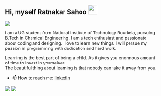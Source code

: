 <h2> Hi, myself Ratnakar Sahoo </a> <img src="https://media.giphy.com/media/26BRqMxBADwpK2a6Q/giphy.gif" width="30"></h2>

![](https://activity-graph.herokuapp.com/graph?username=ratnakar5938&theme=react-dark&hide_border=true&area=true)

  <p> I am a UG student from National Institute of Technology Rourkela, pursuing B.Tech in Chemical Engineering.
  I am a tech enthusiast and passionate about coding and designing. I love to learn new things. I will persue my passion in programming with dedication and hard work.

  Learning is the best part of being a child. As it gives you enormous amount of time to invest in yourselves.
 <br>The beautiful thing about learning is that nobody can take it away from you.</p>

  - 📫 How to reach me: [linkedIn](https://www.linkedin.com/in/ratnakar-sahoo-a78401135/)
<img src="https://github-readme-stats.vercel.app/api?username=ratnakar5938&show_icons=true&count_private=true&theme=radical ">
<img  src="https://github-readme-stats.vercel.app/api/top-langs/?username=ratnakar5938&hide=css,html&theme=tokyonight&layout=compact" />
